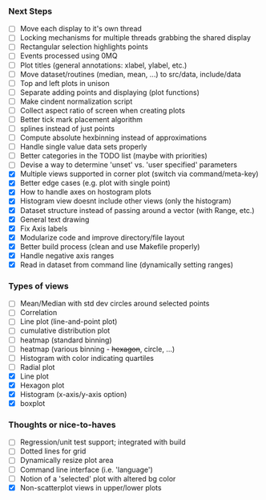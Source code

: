 ### Next Steps
- [ ] Move each display to it's own thread
- [ ] Locking mechanisms for multiple threads grabbing the shared display
- [ ] Rectangular selection highlights points
- [ ] Events processed using 0MQ
- [ ] Plot titles (general annotations: xlabel, ylabel, etc.)
- [ ] Move dataset/routines (median, mean, ...) to src/data, include/data
- [ ] Top and left plots in unison
- [ ] Separate adding points and displaying (plot functions)
- [ ] Make cindent normalization script
- [ ] Collect aspect ratio of screen when creating plots
- [ ] Better tick mark placement algorithm
- [ ] splines instead of just points
- [ ] Compute absolute hexbinning instead of approximations
- [ ] Handle single value data sets properly
- [ ] Better categories in the TODO list (maybe with priorities)
- [ ] Devise a way to determine 'unset' vs. 'user specified' parameters
- [x] Multiple views supported in corner plot (switch via command/meta-key)
- [x] Better edge cases (e.g. plot with single point)
- [x] How to handle axes on hostogram plots
- [x] Histogram view doesnt include other views (only the histogram)
- [x] Dataset structure instead of passing around a vector (with Range, etc.)
- [x] General text drawing
- [x] Fix Axis labels
- [x] Modularize code and improve directory/file layout
- [x] Better build process (clean and use Makefile properly)
- [x] Handle negative axis ranges
- [x] Read in dataset from command line (dynamically setting ranges)

### Types of views
- [ ] Mean/Median with std dev circles around selected points
- [ ] Correlation
- [ ] Line plot (line-and-point plot)
- [ ] cumulative distribution plot
- [ ] heatmap (standard binning)
- [ ] heatmap (various binning - ~~hexagon~~, circle, ...)
- [ ] Histogram with color indicating quartiles
- [ ] Radial plot
- [x] Line plot 
- [x] Hexagon plot
- [x] Histogram (x-axis/y-axis option)
- [x] boxplot

### Thoughts or nice-to-haves
- [ ] Regression/unit test support; integrated with build
- [ ] Dotted lines for grid
- [ ] Dynamically resize plot area
- [ ] Command line interface (i.e. 'language')
- [ ] Notion of a 'selected' plot with altered bg color
- [x] Non-scatterplot views in upper/lower plots

